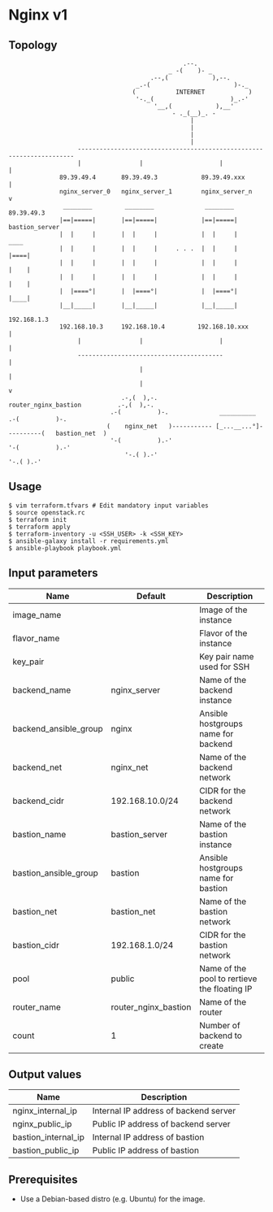 # Nginx v1

## Topology
```
                                                .--.
                                            _ -(    )- _
                                       .--,(            ),--.
                                   _.-(                       )-._
                                  (           INTERNET            )
                                   '-._(                     )_.-'
                                        '__,(            ),__'
                                             - ._(__)_. -
                                                  |
                                                  |
                                                  |
                                                  |
                   ---------------------------------------------------------------------
                   |                |                     |                            |
              89.39.49.4       89.39.49.3            89.39.49.xxx                      |
              nginx_server_0   nginx_server_1        nginx_server_n                    v
               ________         ________              ________                        89.39.49.3
              |==|=====|       |==|=====|            |==|=====|                     bastion_server
              |  |     |       |  |     |            |  |     |                      ____
              |  |     |       |  |     |     . . .  |  |     |                     |====|
              |  |     |       |  |     |            |  |     |                     |    |
              |  |     |       |  |     |            |  |     |                     |    |
              |  |====°|       |  |====°|            |  |====°|                     |____|
              |__|_____|       |__|_____|            |__|_____|
                                                                                    192.168.1.3
              192.168.10.3     192.168.10.4         192.168.10.xxx                     |
                   |                |                     |                            |
                   ----------------------------------------                            |
                                    |                                                  |
                                    |                                                  v
                               .-,(  ),-.            router_nginx_bastion          .-,(  ),-.
                            .-(          )-.              __________            .-(          )-.
                           (    nginx_net   )----------- [_...__...°]----------(   bastion_net  )
                            '-(          ).-'                                   '-(          ).-'
                                '-.( ).-'                                           '-.( ).-'
```

## Usage
```
$ vim terraform.tfvars # Edit mandatory input variables
$ source openstack.rc
$ terraform init
$ terraform apply
$ terraform-inventory -u <SSH_USER> -k <SSH_KEY>
$ ansible-galaxy install -r requirements.yml
$ ansible-playbook playbook.yml
```
## Input parameters
| Name                  | Default              | Description                                  |
|-----------------------|----------------------|----------------------------------------------|
| image_name            |                      | Image of the instance                        |
| flavor_name           |                      | Flavor of the instance                       |
| key_pair              |                      | Key pair name used for SSH                   |
| backend_name          | nginx_server         | Name of the backend instance                 |
| backend_ansible_group | nginx                | Ansible hostgroups name for backend          |
| backend_net           | nginx_net            | Name of the backend network                  |
| backend_cidr          | 192.168.10.0/24      | CIDR for the backend network                 |
| bastion_name          | bastion_server       | Name of the bastion instance                 |
| bastion_ansible_group | bastion              | Ansible hostgroups name for bastion          |
| bastion_net           | bastion_net          | Name of the bastion network                  |
| bastion_cidr          | 192.168.1.0/24       | CIDR for the bastion network                 |
| pool                  | public               | Name of the pool to rertieve the floating IP |
| router_name           | router_nginx_bastion | Name of the router                           |
| count                 | 1                    | Number of backend to create                  |

## Output values
| Name                | Description                                  |
|---------------------|----------------------------------------------|
| nginx_internal_ip   | Internal IP address of backend server        |
| nginx_public_ip     | Public IP address of backend server          |
| bastion_internal_ip | Internal IP address of bastion               |
| bastion_public_ip   | Public IP address of bastion                 |

## Prerequisites
* Use a Debian-based distro (e.g. Ubuntu) for the image.
